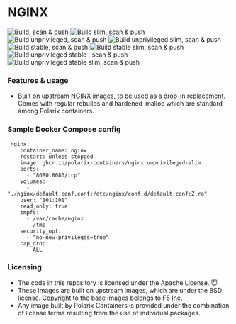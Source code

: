 # NGINX

![Build, scan & push](https://github.com/Polarix-Containers/nginx/actions/workflows/build.yml/badge.svg)
![Build slim, scan & push](https://github.com/Polarix-Containers/nginx/actions/workflows/build-slim.yml/badge.svg)
![Build unprivileged, scan & push](https://github.com/Polarix-Containers/nginx/actions/workflows/build-unprivileged.yml/badge.svg)
![Build unprivileged slim, scan & push](https://github.com/Polarix-Containers/nginx/actions/workflows/build-unprivileged-slim.yml/badge.svg)
![Build stable, scan & push](https://github.com/Polarix-Containers/nginx/actions/workflows/build-stable.yml/badge.svg)
![Build stable slim, scan & push](https://github.com/Polarix-Containers/nginx/actions/workflows/build-stable-slim.yml/badge.svg)
![Build unprivileged stable , scan & push](https://github.com/Polarix-Containers/nginx/actions/workflows/build-unprivileged-stable.yml/badge.svg)
![Build unprivileged stable slim, scan & push](https://github.com/Polarix-Containers/nginx/actions/workflows/build-unprivileged-stable-slim.yml/badge.svg)

### Features & usage
- Built on upstream [NGINX images](https://github.com/nginxinc/docker-nginx), to be used as a drop-in replacement. Comes with regular rebuilds and hardened_malloc which are standard among Polarix containers.

### Sample Docker Compose config

```
 nginx:
    container_name: nginx
    restart: unless-stopped
    image: ghcr.io/polarix-containers/nginx:unprivileged-slim
    ports:
      - "8080:8080/tcp"
    volumes:
      - "./nginx/default.conf.conf:/etc/nginx/conf.d/default.conf:Z,ro"
    user: "101:101"
    read_only: true
    tmpfs:
      - /var/cache/nginx
      - /tmp
    security_opt:
      - "no-new-privileges=true"
    cap_drop:
      - ALL
```

### Licensing
- The code in this repository is licensed under the Apache License. 😇
- These images are built on upstream images, which are under the BSD license. Copyright to the base images belongs to F5 Inc.
- Any image built by Polarix Containers is provided under the combination of license terms resulting from the use of individual packages.

